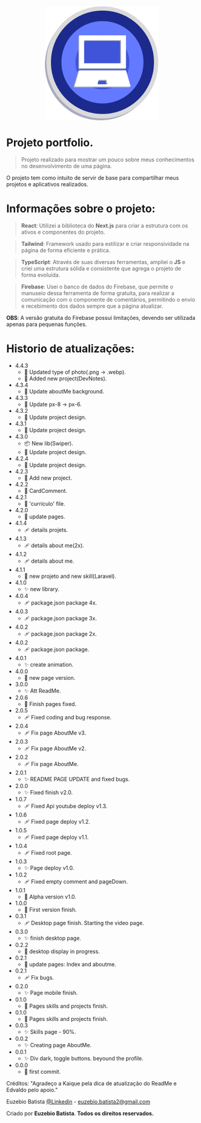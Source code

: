 <p align="center"><img src="./public/favicon.webp" width="300" alt="Logo do aplicativo"></p>

# Projeto portfolio.

> Projeto realizado para mostrar um pouco sobre meus conhecimentos no desenvolvimento de uma página.

O projeto tem como intuito de servir de base para compartilhar meus projetos e aplicativos realizados.

# Informações sobre o projeto:

> **React**: Utilizei a biblioteca do **Next.js** para criar a estrutura com os ativos e componentes do projeto.

> **Tailwind**: Framework usado para estilizar e criar responsividade na página de forma eficiente e prática.

> **TypeScript**: Através de suas diversas ferramentas, ampliei o **JS** e criei uma estrutura sólida e consistente que agrega o projeto de forma evoluída.

> **Firebase**: Usei o banco de dados do Firebase, que permite o manuseio dessa ferramenta de forma gratuita, para realizar a comunicação com o componente de comentários, permitindo o envio e recebimento dos dados sempre que a página atualizar.

**OBS**: A versão gratuita do Firebase possui limitações, devendo ser utilizada apenas para pequenas funções.

# Historio de atualizações:

- 4.4.3
  - 📸 Updated type of photo(.png -> .webp).
  - 📝 Added new project(DevNotes).
- 4.3.4
  - 📝 Update aboutMe background.
- 4.3.3
  - 📝 Update px-8 -> px-6.
- 4.3.2
  - 📝 Update project design.
- 4.3.1
  - 📝 Update project design.
- 4.3.0
  - 📦️ New lib(Swiper).
  - 📝 Update project design.
- 4.2.4
  - 📝 Update project design.
- 4.2.3
  - 📝 Add new project.
- 4.2.2
  - 📝 CardComment.
- 4.2.1
  - 📝 'curriculo' file.
- 4.2.0
  - 📝 update pages.
- 4.1.4
  - 🩹 details projets.
- 4.1.3
  - 🩹 details about me(2x).
- 4.1.2
  - 🩹 details about me.
- 4.1.1
  - 📝 new projeto and new skill(Laravel).
- 4.1.0
  - ✨ new library.
- 4.0.4
  - 🩹 package.json package 4x.
- 4.0.3
  - 🩹 package.json package 3x.
- 4.0.2
  - 🩹 package.json package 2x.
- 4.0.2
  - 🩹 package.json package.
- 4.0.1
  - ✨ create animation.
- 4.0.0
  - 📝 new page version.
- 3.0.0
  - ✨ Att ReadMe.
- 2.0.6
  - 📝 Finish pages fixed.
- 2.0.5
  - 🩹 Fixed coding and bug response.
- 2.0.4
  - 🩹 Fix page AboutMe v3.
- 2.0.3
  - 🩹 Fix page AboutMe v2.
- 2.0.2
  - 🩹 Fix page AboutMe.
- 2.0.1
  - ✨ README PAGE UPDATE and fixed bugs.
- 2.0.0
  - ✨ Fixed finish v2.0.
- 1.0.7
  - 🩹 Fixed Api youtube deploy v1.3.
- 1.0.6
  - 🩹 Fixed page deploy v1.2.
- 1.0.5
  - 🩹 Fixed page deploy v1.1.
- 1.0.4
  - 🩹 Fixed root page.
- 1.0.3
  - ✨ Page deploy v1.0.
- 1.0.2
  - 🩹 Fixed empty comment and pageDown.
- 1.0.1
  - 🎉 Alpha version v1.0.
- 1.0.0
  - 🎉 First version finish.
- 0.3.1
  - 🩹 Desktop page finish. Starting the video page.
- 0.3.0
  - ✨ finish desktop page.
- 0.2.2
  - 🎉 desktop display in progress.
- 0.2.1
  - 📝 update pages: Index and aboutme.
- 0.2.1
  - 🩹 Fix bugs.
- 0.2.0
  - ✨ Page mobile finish.
- 0.1.0
  - 📝 Pages skills and projects finish.
- 0.1.0
  - 📝 Pages skills and projects finish.
- 0.0.3
  - ✨ Skills page - 90%.
- 0.0.2
  - ✨ Creating page AboutMe.
- 0.0.1
  - ✨ Div dark, toggle buttons. beyound the profile.
- 0.0.0
  - 🎉 first commit.

Créditos: "Agradeço a Kaique pela dica de atualização do ReadMe e Edvaldo pelo apoio."

Euzebio Batista [@Linkedin](https://www.linkedin.com/in/euzebio-batista) - euzebio.batista2@gmail.com

Criado por **Euzebio Batista**.
**Todos os direitos reservados.**

